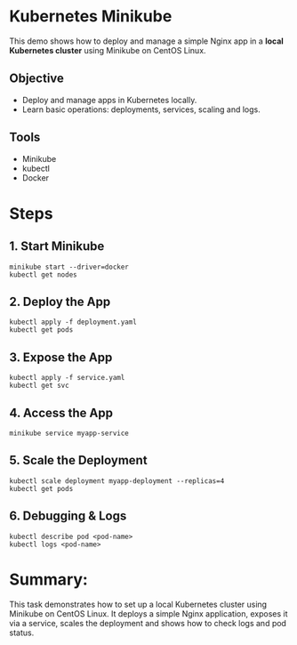 # Kubernetes Minikube
This demo shows how to deploy and manage a simple Nginx app in a **local Kubernetes cluster** using Minikube on CentOS Linux.

## Objective
- Deploy and manage apps in Kubernetes locally.
- Learn basic operations: deployments, services, scaling and logs.

## Tools
- Minikube
- kubectl
- Docker

# Steps

## 1. Start Minikube
    minikube start --driver=docker
    kubectl get nodes
## 2. Deploy the App
    kubectl apply -f deployment.yaml
    kubectl get pods
## 3. Expose the App
    kubectl apply -f service.yaml
    kubectl get svc
## 4. Access the App
    minikube service myapp-service
## 5. Scale the Deployment
    kubectl scale deployment myapp-deployment --replicas=4
    kubectl get pods
## 6. Debugging & Logs
    kubectl describe pod <pod-name>
    kubectl logs <pod-name>

# Summary:
This task demonstrates how to set up a local Kubernetes cluster using Minikube on CentOS Linux. It deploys a simple Nginx application, exposes it via a service, scales the deployment and shows how to check logs and pod status.

